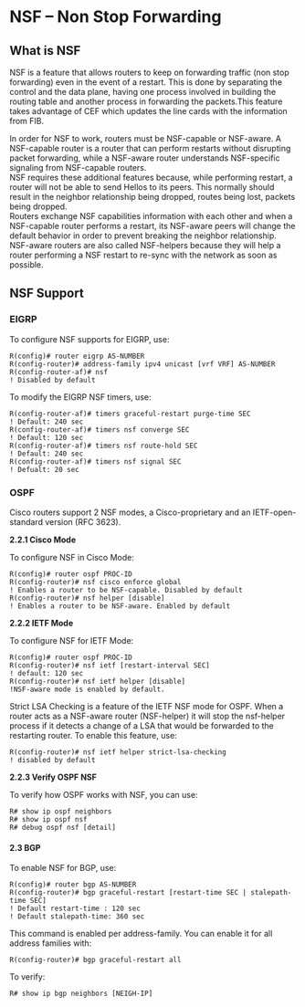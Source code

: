 # NSF – Non Stop Forwarding

## What is NSF

NSF is a feature that allows routers to keep on forwarding traffic (non stop forwarding) even in the event of a restart. This is done by separating the control and the data plane, having one process involved in building the routing table and another process in forwarding the packets.This feature takes advantage of CEF which updates the line cards with the information from FIB.

In order for NSF to work, routers must be NSF-capable or NSF-aware. A NSF-capable router is a router that can perform restarts without disrupting packet forwarding, while a NSF-aware router understands NSF-specific signaling from NSF-capable routers.\
NSF requires these additional features because, while performing restart, a router will not be able to send Hellos to its peers. This normally should result in the neighbor relationship being dropped, routes being lost, packets being dropped.\
Routers exchange NSF capabilities information with each other and when a NSF-capable router performs a restart, its NSF-aware peers will change the default behavior in order to prevent breaking the neighbor relationship.\
NSF-aware routers are also called NSF-helpers because they will help a router performing a NSF restart to re-sync with the network as soon as possible.

## NSF Support

### EIGRP

To configure NSF supports for EIGRP, use:

```
R(config)# router eigrp AS-NUMBER
R(config-router)# address-family ipv4 unicast [vrf VRF] AS-NUMBER
R(config-router-af)# nsf
! Disabled by default
```

To modify the EIGRP NSF timers, use:

```
R(config-router-af)# timers graceful-restart purge-time SEC
! Default: 240 sec
R(config-router-af)# timers nsf converge SEC
! Default: 120 sec
R(config-router-af)# timers nsf route-hold SEC
! Default: 240 sec
R(config-router-af)# timers nsf signal SEC
! Defualt: 20 sec
```

### OSPF

Cisco routers support 2 NSF modes, a Cisco-proprietary and an IETF-open-standard version (RFC 3623).

**2.2.1 Cisco Mode**

To configure NSF in Cisco Mode:

```
R(config)# router ospf PROC-ID
R(config-router)# nsf cisco enforce global
! Enables a router to be NSF-capable. Disabled by default
R(config-router)# nsf helper [disable]
! Enables a router to be NSF-aware. Enabled by default
```

**2.2.2 IETF Mode**

To configure NSF for IETF Mode:

```
R(config)# router ospf PROC-ID
R(config-router)# nsf ietf [restart-interval SEC]
! default: 120 sec
R(config-router)# nsf ietf helper [disable]
!NSF-aware mode is enabled by default.
```

Strict LSA Checking is a feature of the IETF NSF mode for OSPF. When a router acts as a NSF-aware router (NSF-helper) it will stop the nsf-helper process if it detects a change of a LSA that would be forwarded to the restarting router. To enable this feature, use:

```
R(config-router)# nsf ietf helper strict-lsa-checking
! disabled by default
```

**2.2.3 Verify OSPF NSF**

To verify how OSPF works with NSF, you can use:

```
R# show ip ospf neighbors
R# show ip ospf nsf
R# debug ospf nsf [detail]
```

#### 2.3 BGP

To enable NSF for BGP, use:

```
R(config)# router bgp AS-NUMBER
R(config-router)# bgp graceful-restart [restart-time SEC | stalepath-time SEC] 
! Default restart-time : 120 sec
! Default stalepath-time: 360 sec
```

This command is enabled per address-family. You can enable it for all address families with:

```
R(config-router)# bgp graceful-restart all
```

To verify:

```
R# show ip bgp neighbors [NEIGH-IP]
```
